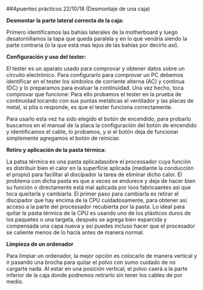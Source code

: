 ##Apuentes prácticos 22/10/18 (Desmontaje de una caja)

**Desmontar la parte lateral correcta de la caja:**

Primero identificamos las bahías laterales de la motherboard y luego desatornillamos la tapa que queda paralela y en lo que vendria siendo la parte contraria (o la que está mas lejos de las bahías por decirlo así).

**Configuración y uso del tester:**

El tester es un aparato usado para comprovar y obtener datos sobre un circuito electrónico. Para configurarlo para comprovar un PC debemos identificar en el tester los simbolos de corriente alterna (AC) y continua (DC) y lo preparamos para evaluar la continuidad. Una vez hecho, toca comprovar que funcione: Para ello probamos el tester en la prueba de continuidad tocando con sus puntas metálicas el ventilador y las placas de metal, si pita o responde, es que el tester funciona correctamente.

Para usarlo esta vez ha sido elegido el botón de encendido, para probarlo buscamos en el manual de la placa la configuración del botón de encendido y identificamos el cable, lo probamos, y si el botón deja de funcionar simplemente agregamos el botón de reiniciar.

**Retiro y aplicación de la pasta térmica:**

La patsa térmica es una pasta aplicadasobre el processador cuya función es distribuir bien el calor en la superfície aplicada (mediante la conducción el propio) para facilitar al discipador la tarea de eliminar dicho calor. El problema con dicha pasta es que a veces se endurece y deja de hacer bien su función o directamente está mal aplicada por loos fabricaantes así que toca queitarla y cambiarla. El primer paso para cambiarla es retirar el discipador que hay encima de la CPU cuidadosamente, para obtener así acceso a la parte del processador recubierta por la pasta. Lo ideal para quitar la pasta térmica de la CPU es usando uno de los plásticos duros de los paquetes o una targeta, después se agrega bien esparcida y compensada una capa nueva y así puedes incluso hacer que el procesador se caliente menos de lo hacía antes de manera normal.

**Limpieza de un ordenador**

Para limpiar un ordenador, la mejor opción es colocarlo de manera vertical y ir pasando una brocha para quitar el polvo con sumo cuidado de no cargarte nada. Al estar en una posición vertical, el polvo caerá a la parte inferior de la caja donde podremos retirarlo sin tener los cables de por medio.
